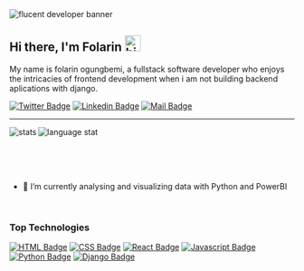 <img src="https://res.cloudinary.com/dzdyzl4r5/image/upload/v1686382414/flucent_developer_banner_slbgbj.png" alt="flucent developer banner">

## Hi there, I'm Folarin <img src="https://user-images.githubusercontent.com/1303154/88677602-1635ba80-d120-11ea-84d8-d263ba5fc3c0.gif" width="28px" height="28px" alt="hi">

My name is folarin ogungbemi, a fullstack software developer who enjoys the intricacies of frontend development when i am not building backend aplications with django.

[![Twitter Badge](https://img.shields.io/badge/-@ftogungbemi-1ca0f1?style=flat&labelColor=1ca0f1&logo=twitter&logoColor=white&link=https://twitter.com/ftogungbemi)](https://twitter.com/ftogungbemi)  [![Linkedin Badge](https://img.shields.io/badge/-ftogungbemi-0e76a8?style=flat&labelColor=0e76a8&logo=linkedin&logoColor=white)](https://www.linkedin.com/in/folarin-ogungbemi/) [![Mail Badge](https://img.shields.io/badge/-ftogungbemi-c0392b?style=flat&labelColor=c0392b&logo=gmail&logoColor=white)](mailto:ftogungbemi@gmail.com)

---

<img align="left" alt="stats" src="https://github-readme-stats.vercel.app/api?username=folarin-ogungbemi&show_icons=true"/>
<img align="center" alt="language stat" src="https://github-readme-stats.vercel.app/api/top-langs/?username=folarin-ogungbemi&hide=Dockerfile&layout=compact"/>

<br /><br /><br />
<!-- Current -->
- 🌱 I’m currently analysing and visualizing data with Python and PowerBI

<br />
<!-- Tecnologies -->

### Top Technologies
[![HTML Badge](https://img.shields.io/badge/-HTML-dc143c?style=for-the-badge&labelColor=black&logo=html&logoColor=dc143c)](#)
[![CSS Badge](https://img.shields.io/badge/-CSS-0000ff?style=for-the-badge&labelColor=black&logo=css&logoColor=0000ff)](#)
[![React Badge](https://img.shields.io/badge/-React-61DBFB?style=for-the-badge&labelColor=black&logo=react&logoColor=61DBFB)](#)
[![Javascript Badge](https://img.shields.io/badge/-Javascript-F0DB4F?style=for-the-badge&labelColor=black&logo=javascript&logoColor=F0DB4F)](#)
[![Python Badge](https://img.shields.io/badge/-Python-007acc?style=for-the-badge&labelColor=black&logo=python&logoColor=007acc)](#)
[![Django Badge](https://img.shields.io/badge/-Django-008000?style=for-the-badge&labelColor=black&logo=django&logoColor=008000)](#)

<!--
**folarin-ogungbemi/folarin-ogungbemi** is a ✨ _special_ ✨ repository because its `README.md` (this file) appears on your GitHub profile.

Here are some ideas to get you started:

- 🔭 I’m currently working on ...
- 🌱 I’m currently learning ...
- 👯 I’m looking to collaborate on ...
- 🤔 I’m looking for help with ...
- 💬 Ask me about ...
- 📫 How to reach me: ...
- 😄 Pronouns: ...
- ⚡ Fun fact: ...
-->
